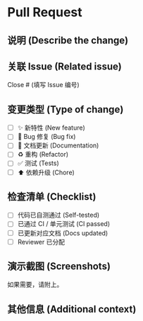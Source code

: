 # Pull Request

## 说明 (Describe the change)
<!-- 请描述 PR 做了什么改动 -->

## 关联 Issue (Related issue)
Close # (填写 Issue 编号)

## 变更类型 (Type of change)
- [ ] ✨ 新特性 (New feature)
- [ ] 🐛 Bug 修复 (Bug fix)
- [ ] 📝 文档更新 (Documentation)
- [ ] ♻️ 重构 (Refactor)
- [ ] ✅ 测试 (Tests)
- [ ] ⬆️ 依赖升级 (Chore)

## 检查清单 (Checklist)
- [ ] 代码已自测通过 (Self-tested)
- [ ] 已通过 CI / 单元测试 (CI passed)
- [ ] 已更新对应文档 (Docs updated)
- [ ] Reviewer 已分配

## 演示截图 (Screenshots)
如果需要，请附上。

## 其他信息 (Additional context) 